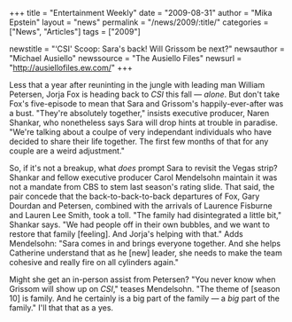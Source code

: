 +++
title = "Entertainment Weekly"
date = "2009-08-31"
author = "Mika Epstein"
layout = "news"
permalink = "/news/2009/:title/"
categories = ["News", "Articles"]
tags = ["2009"]

newstitle = "&#8216;CSI' Scoop: Sara's back! Will Grissom be next?"
newsauthor = "Michael Ausiello"
newssource = "The Ausiello Files"
newsurl = "http://ausiellofiles.ew.com/"
+++

Less that a year after reuninting in the jungle with leading man William Petersen, Jorja Fox is heading back to *CSI* this fall &#8212; *alone*. But don't take Fox's five-episode to mean that Sara and Grissom's happily-ever-after was a bust. "They're absolutely together," insists executive producer, Naren Shankar, who nonetheless says Sara will drop hints at trouble in paradise. "We're talking about a coulpe of very independant individuals who have decided to share their life together. The first few months of that for any couple are a weird adjustment."

So, if it's not a breakup, what *does* prompt Sara to revisit the Vegas strip? Shankar and fellow executive producer Carol Mendelsohn maintain it was not a mandate from CBS to stem last season's rating slide. That said, the pair concede that the back-to-back-to-back departures of Fox, Gary Dourdan and Petersen, combined with the arrivals of Laurence Fisburne and Lauren Lee Smith, took a toll. "The family had disintegrated a little bit," Shankar says. "We had people off in their own bubbles, and we want to restore that family [feeling]. And Jorja's helping with that." Adds Mendelsohn: "Sara comes in and brings everyone together. And she helps Catherine understand that as he [new] leader, she needs to make the team cohesive and really fire on all cylinders again."

Might she get an in-person assist from Petersen? "You never know when Grissom will show up on *CSI*," teases Mendelsohn. "The theme of [season 10] is family. And he certainly is a big part of the family &#8212; a *big* part of the family." I'll that that as a yes.  
